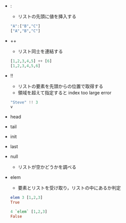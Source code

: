 -   :

    -   リストの先頭に値を挿入する

    ```haskell
    "A":["B","C"]
    ["A","B","C"]
    ```

-   ++

    -   リスト同士を連結する

    ```haskell
    [1,2,3,4,5] ++ [6]
    [1,2,3,4,5,6]
    ```

-   !!

    -   リストの要素を先頭からの位置で取得する
    -   領域を超えて指定すると index too large error

    ```haskell
    "Steve" !! 3
    v
    ```

-   head
-   tail
-   init
-   last

-   null

    -   リストが空かどうかを調べる

-   elem

    -   要素とリストを受け取り，リストの中にあるか判定

    ```haskell
    elem 3 [1,2,3]
    True

    4 `elem` [1,2,3]
    False
    ```

